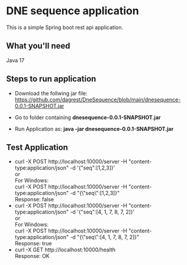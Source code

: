 # DNE sequence application
This is a simple Spring boot rest api application. 

## What you'll need
Java 17  

## Steps to run application
- Download the follwing jar file:
https://github.com/dagrest/DneSequence/blob/main/dnesequence-0.0.1-SNAPSHOT.jar

- Go to folder containing **dnesequence-0.0.1-SNAPSHOT.jar**

- Run Application as: **java -jar dnesequence-0.0.1-SNAPSHOT.jar**

## Test Application
- curl -X POST http://localhost:10000/server -H "content-type:application/json" -d '{"seq":[1,2,3]}'  
or  
For Windows:  
curl -X POST http://localhost:10000/server -H "content-type:application/json" -d "{\\"seq\\":[1,2,3]}"  
Response: false  
- curl -X POST http://localhost:10000/server -H "content-type:application/json" -d '{"seq":[4, 1, 7, 8, 7, 2]}'  
or  
For Windows:  
curl -X POST http://localhost:10000/server -H "content-type:application/json" -d "{\\"seq\\":[4, 1, 7, 8, 7, 2]}"  
Response: true  
- curl -X GET http://localhost:10000/health   
Response: OK
